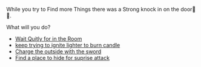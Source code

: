  While you try to Find more Things there was a Strong knock in on the door🚪✊.

 What will you do?

- [Wait Quitly for in the Room](../WIP.md)
- [keep trying to ignite lighter to burn candle](../WIP.md)
- [Charge the outside with the sword](../WIP.md)
- [Find a place to hide for suprise attack](../WIP.md)